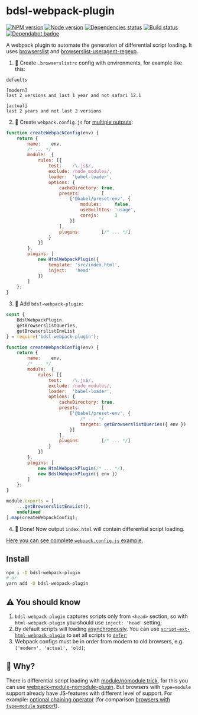 # bdsl-webpack-plugin

[![NPM version][npm]][npm-url]
[![Node version][node]][node-url]
[![Dependencies status][deps]][deps-url]
[![Build status][build]][build-url]
[![Dependabot badge][dependabot]][dependabot-url]

[npm]: https://img.shields.io/npm/v/bdsl-webpack-plugin.svg
[npm-url]: https://npmjs.com/package/bdsl-webpack-plugin

[node]: https://img.shields.io/node/v/bdsl-webpack-plugin.svg
[node-url]: https://nodejs.org

[peer-deps]: https://david-dm.org/TrigenSoftware/bdsl-webpack-plugin/peer-status.svg
[peer-deps-url]: https://david-dm.org/TrigenSoftware/bdsl-webpack-plugin?type=peer

[deps]: https://david-dm.org/TrigenSoftware/bdsl-webpack-plugin.svg
[deps-url]: https://david-dm.org/TrigenSoftware/bdsl-webpack-plugin

[build]: http://img.shields.io/travis/com/TrigenSoftware/bdsl-webpack-plugin/master.svg
[build-url]: https://travis-ci.com/TrigenSoftware/bdsl-webpack-plugin

[dependabot]: https://api.dependabot.com/badges/status?host=github&repo=TrigenSoftware/bdsl-webpack-plugin
[dependabot-url]: https://dependabot.com/

A webpack plugin to automate the generation of differential script loading. It uses [browserslist](https://github.com/browserslist/browserslist) and [browserslist-useragent-regexp](https://github.com/browserslist/browserslist-useragent-regexp).

1) 🦔 Create `.browserslistrc` config with environments, for example like this:

```
defaults

[modern]
last 2 versions and last 1 year and not safari 12.1

[actual]
last 2 years and not last 2 versions
```

2) 📝 Create `webpack.config.js` for [multiple outputs](https://webpack.js.org/configuration/configuration-types/#exporting-multiple-configurations):

```js
function createWebpackConfig(env) {
	return {
		name:    env,
		/* ... */
		module:  {
			rules: [{
				test:    /\.js$/,
				exclude: /node_modules/,
				loader:  'babel-loader',
				options: {
					cacheDirectory: true,
					presets:        [
						['@babel/preset-env', {
							modules:     false,
							useBuiltIns: 'usage',
							corejs:      3
						}]
					],
					plugins:        [/* ... */]
				}
			}]
		},
		plugins: [
			new HtmlWebpackPlugin({
				template: 'src/index.html',
				inject:   'head'
			})
		]
	};
}
```

3) 🦄 Add `bdsl-webpack-plugin`:

```js
const {
	BdslWebpackPlugin,
	getBrowserslistQueries,
	getBrowserslistEnvList
} = require('bdsl-webpack-plugin');

function createWebpackConfig(env) {
	return {
		name:    env,
		/* ... */
		module:  {
			rules: [{
				test:    /\.js$/,
				exclude: /node_modules/,
				loader:  'babel-loader',
				options: {
					cacheDirectory: true,
					presets:        [
						['@babel/preset-env', {
                            /* ... */
                            targets: getBrowserslistQueries({ env })
						}]
					],
					plugins:        [/* ... */]
				}
			}]
		},
		plugins: [
			new HtmlWebpackPlugin(/* ... */),
			new BdslWebpackPlugin({ env })
		]
	};
}

module.exports = [
	...getBrowserslistEnvList(),
	undefined
].map(createWebpackConfig);
```

4) 🎉 Done! Now output `index.html` will contain differential script loading.

[Here you can see complete `webpack.config.js` example.](https://github.com/TrigenSoftware/bdsl-webpack-plugin/blob/master/example/webpack.config.js)

## Install

```bash
npm i -D bdsl-webpack-plugin
# or
yarn add -D bdsl-webpack-plugin
```

## ⚠️ You should know

1) `bdsl-webpack-plugin` captures scripts only from `<head>` section, so with `html-webpack-plugin` you should use `inject: 'head'` setting;
2) By default scripts will loading [asynchronously](https://javascript.info/script-async-defer#dynamic-scripts). You can use [`script-ext-html-webpack-plugin`](https://github.com/numical/script-ext-html-webpack-plugin) to set all scripts to [`defer`](https://javascript.info/script-async-defer#defer);
3) Webpack configs must be in order from modern to old browsers, e.g. `['modern', 'actual', 'old]`;

## 🤔 Why?

There is differential script loading with [module/nomodule trick](https://dev.to/thejohnstew/differential-serving-3dkf), for this you can use [webpack-module-nomodule-plugin](https://www.npmjs.com/package/webpack-module-nomodule-plugin). But browsers with `type=module` support already have JS-features with different level of support. For example: [optional chaining operator](https://caniuse.com/#feat=mdn-javascript_operators_optional_chaining) (for comparison [browsers with `type=module` support](https://caniuse.com/#feat=es6-module)).
